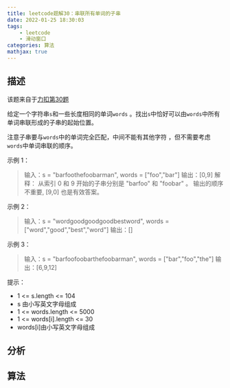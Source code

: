 ```yaml
---
title: leetcode题解30：串联所有单词的子串
date: 2022-01-25 18:30:03
tags:
    - leetcode
    - 滑动窗口
categories: 算法
mathjax: true
---
```


## 描述
该题来自于[力扣第30题](https://leetcode-cn.com/problems/substring-with-concatenation-of-all-words)

给定一个字符串`s`和一些长度相同的单词`words` 。找出`s`中恰好可以由`words`中所有单词串联形成的子串的起始位置。

注意子串要与`words`中的单词完全匹配，中间不能有其他字符 ，但不需要考虑`words`中单词串联的顺序。

<!--more-->

示例 1：

> 输入：s = "barfoothefoobarman", words = ["foo","bar"]
输出：[0,9]
解释：
从索引 0 和 9 开始的子串分别是 "barfoo" 和 "foobar" 。
输出的顺序不重要, [9,0] 也是有效答案。

示例 2：

> 输入：s = "wordgoodgoodgoodbestword", words = ["word","good","best","word"]
输出：[]

示例 3：

> 输入：s = "barfoofoobarthefoobarman", words = ["bar","foo","the"]
输出：[6,9,12]


提示：
  * 1 <= s.length <= 104
  * s 由小写英文字母组成
  * 1 <= words.length <= 5000
  * 1 <= words[i].length <= 30
  * words[i]由小写英文字母组成


## 分析


## 算法

